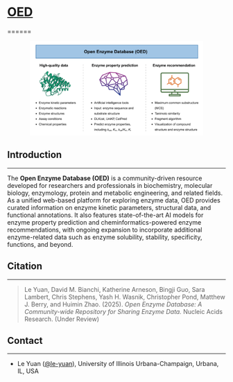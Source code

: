 # [**OED**](https://openenzymedb.platform.moleculemaker.org/home) 
======

<p align="center">
  <img  src="picture/NAR_graphical abstract.jpeg" width = "400">
</p>


## Introduction
-------

The **Open Enzyme Database (OED)** is a community-driven resource developed for researchers and professionals in biochemistry, molecular biology, enzymology, protein and metabolic engineering, and related fields. As a unified web-based platform for exploring enzyme data, OED provides curated information on enzyme kinetic parameters, structural data, and functional annotations. It also features state-of-the-art AI models for enzyme property prediction and cheminformatics-powered enzyme recommendations, with ongoing expansion to incorporate additional enzyme-related data such as enzyme solubility, stability, specificity, functions, and beyond.


## Citation
-------

> Le Yuan, David M. Bianchi, Katherine Arneson, Bingji Guo, Sara Lambert, Chris Stephens, Yash H. Wasnik, Christopher Pond, Matthew J. Berry, and Huimin Zhao. (2025). *Open Enzyme Database: A Community-wide Repository for Sharing Enzyme Data.* Nucleic Acids Research. (Under Review)



## Contact
-------

-   Le Yuan ([@le-yuan](https://github.com/le-yuan)), University
    of Illinois Urbana-Champaign, Urbana, IL, USA

